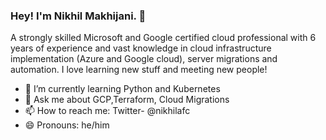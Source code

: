 ### Hey! I'm Nikhil Makhijani. 👋

A strongly skilled Microsoft and Google certified cloud professional with 6 years of experience and vast knowledge in cloud infrastructure implementation (Azure and Google cloud), server migrations and automation. I love learning new stuff and meeting new people!

- 🌱 I’m currently learning Python and Kubernetes
- 💬 Ask me about GCP,Terraform, Cloud Migrations 
- 📫 How to reach me: Twitter- @nikhilafc
- 😄 Pronouns: he/him

